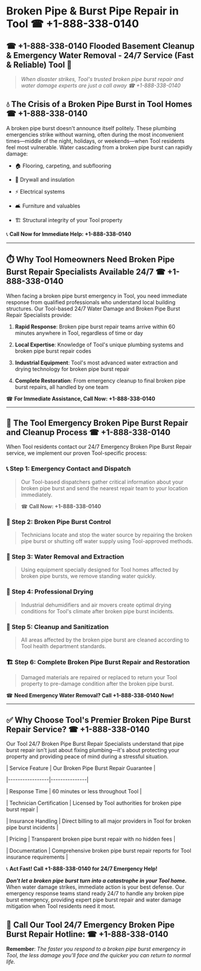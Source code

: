 # Broken Pipe & Burst Pipe Repair in Tool ☎ +1-888-338-0140  
## ☎ +1-888-338-0140 Flooded Basement Cleanup & Emergency Water Removal - 24/7 Service (Fast & Reliable) Tool 🚨  

> *When disaster strikes, Tool's trusted broken pipe burst repair and water damage experts are just a call away ☎ +1-888-338-0140*  

## 💧 The Crisis of a Broken Pipe Burst in Tool Homes ☎ +1-888-338-0140  

A broken pipe burst doesn't announce itself politely. These plumbing emergencies strike without warning, often during the most inconvenient times—middle of the night, holidays, or weekends—when Tool residents feel most vulnerable. Water cascading from a broken pipe burst can rapidly damage:  

* 🏠 Flooring, carpeting, and subflooring  
* 🧱 Drywall and insulation  
* ⚡ Electrical systems  
* 🛋️ Furniture and valuables  
* 🏗️ Structural integrity of your Tool property  

📞 **Call Now for Immediate Help: +1-888-338-0140**  

---  

## ⏱️ Why Tool Homeowners Need Broken Pipe Burst Repair Specialists Available 24/7 ☎ +1-888-338-0140  

When facing a broken pipe burst emergency in Tool, you need immediate response from qualified professionals who understand local building structures. Our Tool-based 24/7 Water Damage and Broken Pipe Burst Repair Specialists provide:  

1. **Rapid Response**: Broken pipe burst repair teams arrive within 60 minutes anywhere in Tool, regardless of time or day  
2. **Local Expertise**: Knowledge of Tool's unique plumbing systems and broken pipe burst repair codes  
3. **Industrial Equipment**: Tool's most advanced water extraction and drying technology for broken pipe burst repair  
4. **Complete Restoration**: From emergency cleanup to final broken pipe burst repairs, all handled by one team  

☎ **For Immediate Assistance, Call Now: +1-888-338-0140**  

---  

## 🔧 The Tool Emergency Broken Pipe Burst Repair and Cleanup Process ☎ +1-888-338-0140  

When Tool residents contact our 24/7 Emergency Broken Pipe Burst Repair service, we implement our proven Tool-specific process:  

### 📞 Step 1: Emergency Contact and Dispatch  
> Our Tool-based dispatchers gather critical information about your broken pipe burst and send the nearest repair team to your location immediately.  
> ☎ **Call Now: +1-888-338-0140**  

### 🚿 Step 2: Broken Pipe Burst Control  
> Technicians locate and stop the water source by repairing the broken pipe burst or shutting off water supply using Tool-approved methods.  

### 🌊 Step 3: Water Removal and Extraction  
> Using equipment specially designed for Tool homes affected by broken pipe bursts, we remove standing water quickly.  

### 💨 Step 4: Professional Drying  
> Industrial dehumidifiers and air movers create optimal drying conditions for Tool's climate after broken pipe burst incidents.  

### 🧼 Step 5: Cleanup and Sanitization  
> All areas affected by the broken pipe burst are cleaned according to Tool health department standards.  

### 🏗️ Step 6: Complete Broken Pipe Burst Repair and Restoration  
> Damaged materials are repaired or replaced to return your Tool property to pre-damage condition after the broken pipe burst.  

☎ **Need Emergency Water Removal? Call +1-888-338-0140 Now!**  

---  

## ✅ Why Choose Tool's Premier Broken Pipe Burst Repair Service? ☎ +1-888-338-0140  

Our Tool 24/7 Broken Pipe Burst Repair Specialists understand that pipe burst repair isn't just about fixing plumbing—it's about protecting your property and providing peace of mind during a stressful situation.  

| Service Feature | Our Broken Pipe Burst Repair Guarantee |  
|-----------------|---------------|  
| Response Time | 60 minutes or less throughout Tool |  
| Technician Certification | Licensed by Tool authorities for broken pipe burst repair |  
| Insurance Handling | Direct billing to all major providers in Tool for broken pipe burst incidents |  
| Pricing | Transparent broken pipe burst repair with no hidden fees |  
| Documentation | Comprehensive broken pipe burst repair reports for Tool insurance requirements |  

📞 **Act Fast! Call +1-888-338-0140 for 24/7 Emergency Help!**  

***Don't let a broken pipe burst turn into a catastrophe in your Tool home.*** When water damage strikes, immediate action is your best defense. Our emergency response teams stand ready 24/7 to handle any broken pipe burst emergency, providing expert pipe burst repair and water damage mitigation when Tool residents need it most.  

## 📱 Call Our Tool 24/7 Emergency Broken Pipe Burst Repair Hotline: ☎ +1-888-338-0140  

**Remember**: *The faster you respond to a broken pipe burst emergency in Tool, the less damage you'll face and the quicker you can return to normal life.*